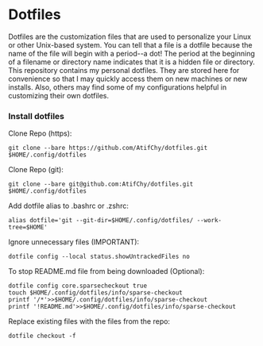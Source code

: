 #  Dotfiles

Dotfiles are the customization files that are used to personalize your Linux or other Unix-based system.  You can tell that a file is a dotfile because the name of the file will begin with a period--a dot!  The period at the beginning of a filename or directory name indicates that it is a hidden file or directory.  This repository contains my personal dotfiles.  They are stored here for convenience so that I may quickly access them on new machines or new installs.  Also, others may find some of my configurations helpful in customizing their own dotfiles.  

###  Install dotfiles
Clone Repo (https):
```
git clone --bare https://github.com/AtifChy/dotfiles.git $HOME/.config/dotfiles
```
Clone Repo (git):
```
git clone --bare git@github.com:AtifChy/dotfiles.git $HOME/.config/dotfiles
```
Add dotfile alias to .bashrc or .zshrc:
```
alias dotfile='git --git-dir=$HOME/.config/dotfiles/ --work-tree=$HOME'
```
Ignore unnecessary files (IMPORTANT):
```
dotfile config --local status.showUntrackedFiles no
```
To stop README.md file from being downloaded (Optional):
```
dotfile config core.sparsecheckout true
touch $HOME/.config/dotfiles/info/sparse-checkout
printf '/*'>>$HOME/.config/dotfiles/info/sparse-checkout
printf '!README.md'>>$HOME/.config/dotfiles/info/sparse-checkout
```
Replace existing files with the files from the repo:
```
dotfile checkout -f
```
